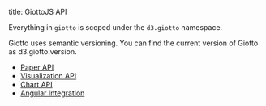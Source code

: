 title: GiottoJS API


Everything in ``giotto`` is scoped under the ``d3.giotto`` namespace.

Giotto uses semantic versioning.
You can find the current version of Giotto as d3.giotto.version.

* [Paper API](/api/paper)
* [Visualization API](/api/visualization)
* [Chart API](/api/chart)
* [Angular Integration](/api/angular)